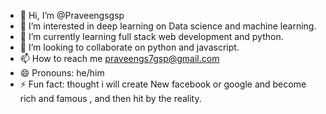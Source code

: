 - 👋 Hi, I’m @Praveengsgsp
- 👀 I’m interested in deep learning on Data science and machine learning.
- 🌱 I’m currently learning full stack web development and python.
- 💞️ I’m looking to collaborate on python and javascript.
- 📫 How to reach me praveengs7gsp@gmail.com
- 😄 Pronouns: he/him
- ⚡ Fun fact: thought i will create New facebook or google and become rich and famous , and then hit by the reality.

<!---
Praveengsgsp/Praveengsgsp is a ✨ special ✨ repository because its `README.md` (this file) appears on your GitHub profile.
You can click the Preview link to take a look at your changes.
--->
